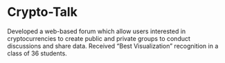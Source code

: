 # Crypto-Talk
Developed a web-based forum which allow users interested in cryptocurrencies to create public and private groups to conduct discussions and share data. Received “Best Visualization” recognition in a class of 36 students.
